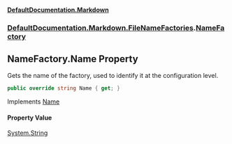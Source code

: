 #### [DefaultDocumentation.Markdown](index.md 'index')
### [DefaultDocumentation.Markdown.FileNameFactories](index.md#DefaultDocumentation.Markdown.FileNameFactories 'DefaultDocumentation.Markdown.FileNameFactories').[NameFactory](NameFactory.md 'DefaultDocumentation.Markdown.FileNameFactories.NameFactory')

## NameFactory.Name Property

Gets the name of the factory, used to identify it at the configuration level.

```csharp
public override string Name { get; }
```

Implements [Name](https://github.com/Doraku/DefaultDocumentation/blob/master/documentation/api/IFileNameFactory.Name.md 'DefaultDocumentation.Api.IFileNameFactory.Name')

#### Property Value
[System.String](https://docs.microsoft.com/en-us/dotnet/api/System.String 'System.String')
